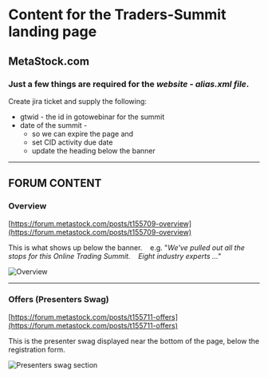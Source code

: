 # Content for the Traders-Summit landing page

## MetaStock.com

### Just a few things are required for the *website - alias.xml file*.

Create jira ticket and supply the following:

- gtwid - the id in gotowebinar for the summit
- date of the summit - 
  - so we can expire the page and 
  - set CID activity due date
  - update the heading below the banner

----

## FORUM CONTENT

### Overview

[https://forum.metastock.com/posts/t155709-overview](https://forum.metastock.com/posts/t155709-overview)

This is what shows up below the banner.    e.g. "*We've pulled out all the stops for this Online Trading Summit.    Eight industry experts ..."*

![Overview](https://raw.githubusercontent.com/llihak/Gregs-Forum-Code/master/web%20content/images/forum-summit-overview.png)


----
### Offers (Presenters Swag)

[https://forum.metastock.com/posts/t155711-offers](https://forum.metastock.com/posts/t155711-offers)

This is the presenter swag displayed near the bottom of the page, below the registration form.

![Presenters swag section](https://raw.githubusercontent.com/llihak/Gregs-Forum-Code/master/web%20content/images/forum-summit-offers.png)
